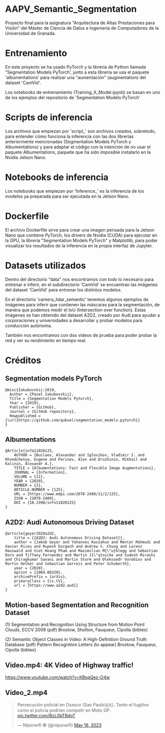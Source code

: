 # AAPV_Semantic_Segmentation
Proyecto final para la asignatura "Arquitectura de Altas Prestaciones para Visión" del Máster de Ciencia de Datos e Ingeniería de Computadores de la Universidad de Granada.

# Entrenamiento
En este proyecto se ha usado PyTorch y la librería de Python llamada "Segmentation Models PyTorch', junto a esta librería se usa el paquete 'albumentations' para realizar una "aumentación" (augmentation) del dataset 'CamVid'.

Los notebooks de entrenamiento (Training_X_Model.ipynb) se basan en uno de los ejemplos del repositorio de 'Segmentation Models PyTorch'

# Scripts de inferencia
Los archivos que empiezan por 'script_' son archivos creados, sobretodo, para entender cómo funciona la inferencia con las dos librerías anteriormente mencionadas (Segmentation Models PyTorch y Albumentations) y para adaptar el código con la intención de no usar el paquete Albumentations, paquete que ha sido imposible instalarlo en la Nvidia Jetson Nano.

# Notebooks de inferencia
Los notebooks que empiezan por 'Inference_' es la inferencia de los modelos ya preparada para ser ejecutada en la Jetson Nano.

# Dockerfile
El archivo Dockerfile sirve para crear una imagen pensada para la Jetson Nano que contiene PyTorch, los drivers de Nvidia (CUDA) para ejecutar en la GPU, la librería "Segmentation Models PyTorch" y Matplotlib, para poder visualizar los resultados de la inferencia en la propia interfaz de Jupyter.

# Datasets utilizados
Dentro del directorio "data" nos encontramos con todo lo necesario para entrenar e inferir, en el subdirectorio 'CamVid' se encuentran las imágenes del dataset 'CamVid' para entrenar los distintos modelos.

En el directorio 'camera_lidar_semantic' tenemos algunos ejemplos de imágenes para inferir que contienen las máscaras para la segmentación, de manera que podemos medir el IoU (Intersection over function). Estas imágenes se han obtenido del dataset A2D2, creado por Audi para ayudar a corporaciones y universidades a desarrollar y probar modelos para conducción autónoma.

También nos encontramos con dos videos de prueba para poder probar la red y ver su rendimiento en tiempo real.

# Créditos

## Segmentation models PyTorch
```
@misc{Iakubovskii:2019,
  Author = {Pavel Iakubovskii},
  Title = {Segmentation Models Pytorch},
  Year = {2019},
  Publisher = {GitHub},
  Journal = {GitHub repository},
  Howpublished = {\url{https://github.com/qubvel/segmentation_models.pytorch}}
}
```

## Albumentations
```
@Article{info11020125,
    AUTHOR = {Buslaev, Alexander and Iglovikov, Vladimir I. and Khvedchenya, Eugene and Parinov, Alex and Druzhinin, Mikhail and Kalinin, Alexandr A.},
    TITLE = {Albumentations: Fast and Flexible Image Augmentations},
    JOURNAL = {Information},
    VOLUME = {11},
    YEAR = {2020},
    NUMBER = {2},
    ARTICLE-NUMBER = {125},
    URL = {https://www.mdpi.com/2078-2489/11/2/125},
    ISSN = {2078-2489},
    DOI = {10.3390/info11020125}
}
```

## A2D2: Audi Autonomous Driving Dataset
```
@article{geyer2020a2d2,
    title = {{A2D2: Audi Autonomous Driving Dataset}},
    author = {Jakob Geyer and Yohannes Kassahun and Mentar Mahmudi and Xavier Ricou and Rupesh Durgesh and Andrew S. Chung and Lorenz Hauswald and Viet Hoang Pham and Maximilian M{\"u}hlegg and Sebastian Dorn and Tiffany Fernandez and Martin J{\"a}nicke and Sudesh Mirashi and Chiragkumar Savani and Martin Sturm and Oleksandr Vorobiov and Martin Oelker and Sebastian Garreis and Peter Schuberth},
    year = {2020},
    eprint = {2004.06320},
    archivePrefix = {arXiv},
    primaryClass = {cs.CV},
    url = {https://www.a2d2.audi}
}
```

## Motion-based Segmentation and Recognition Dataset


(1)
Segmentation and Recognition Using Structure from Motion Point Clouds, ECCV 2008 (pdf)
Brostow, Shotton, Fauqueur, Cipolla (bibtex)


(2)
Semantic Object Classes in Video: A High-Definition Ground Truth Database (pdf)
Pattern Recognition Letters (to appear)
Brostow, Fauqueur, Cipolla (bibtex)

## Video.mp4: 4K Video of Highway traffic!
https://www.youtube.com/watch?v=KBsqQez-O4w

## Video_2.mp4
<blockquote class="twitter-tweet"><p lang="es" dir="ltr">Persecución policial en Osasco (Sao Paulo🇧🇷). Tanto el fugitivo como el policía podrían competir en Moto GP. <a href="https://t.co/BzL0bTBdoT">pic.twitter.com/BzL0bTBdoT</a></p>&mdash; Niporwifi © (@niporwifi) <a href="https://twitter.com/niporwifi/status/1658455223239680001?ref_src=twsrc%5Etfw">May 16, 2023</a></blockquote> <script async src="https://platform.twitter.com/widgets.js" charset="utf-8"></script>